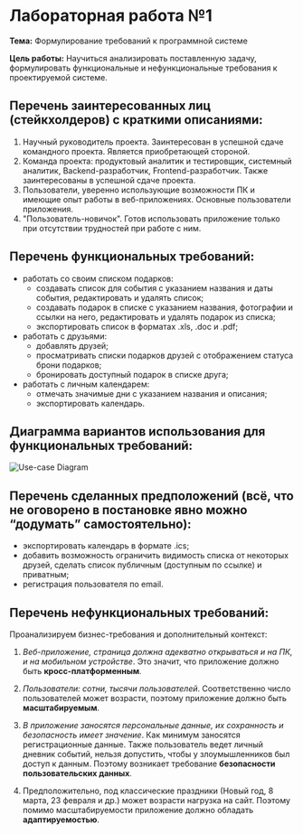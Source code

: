 # Лабораторная работа №1

**Тема:** Формулирование требований к программной системе

**Цель работы:** Научиться анализировать поставленную задачу, формулировать функциональные и нефункциональные требования к проектируемой системе.

## Перечень заинтересованных лиц (стейкхолдеров) с краткими описаниями:

1. Научный руководитель проекта. Заинтересован в успешной сдаче командного проекта. Является приобретающей стороной.
2. Команда проекта: продуктовый аналитик и тестировщик, системный аналитик, Backend-разработчик, Frontend-разработчик. Также заинтересованы в успешной сдаче проекта.
3. Пользователи, уверенно использующие возможности ПК и имеющие опыт работы в веб-приложениях. Основные пользователи приложения. 
4. "Пользователь-новичок". Готов использовать приложение только при отсутствии трудностей при работе с ним.

## Перечень функциональных требований:

- работать со своим списком подарков:
	- создавать список для события с указанием названия и даты события, редактировать и удалять список;
	- создавать подарок в списке с указанием названия, фотографии и ссылки на него, редактировать и удалять подарок из списка;
	- экспортировать список в форматах .xls, .doc и .pdf;
- работать с друзьями:
	- добавлять друзей;
	- просматривать списки подарков друзей с отображением статуса брони подарков;
	- бронировать доступный подарок в списке друга;
- работать с личным календарем:
	- отмечать значимые дни c указанием названия и описания;
	- экспортировать календарь.

## Диаграмма вариантов использования для функциональных требований:
![Use-case Diagram](use_case_diagram.png)

## Перечень сделанных предположений (всё, что не оговорено в постановке явно можно “додумать” самостоятельно):

- экспортировать календарь в формате .ics;
- добавить возможность ограничить видимость списка от некоторых друзей, сделать список публичным (доступным по ссылке) и приватным;
- регистрация пользователя по email.

## Перечень нефункциональных требований:

Проанализируем бизнес-требования и дополнительный контекст:

1. *Веб-приложение, страница должна адекватно открываться и на ПК, и на мобильном устройстве*.
Это значит, что приложение должно быть **кросс-платформенным**.

2. *Пользователи: сотни, тысячи пользователей*.
Соответственно число пользователей может возрасти, поэтому приложение должно быть **масштабируемым**.

3. *В приложение заносятся персональные данные, их сохранность и безопасность имеет значение*.
Как минимум заносятся регистрационные данные. Также пользователь ведет личный дневник событий, нельзя допустить, чтобы у злоумышленников
был доступ к данным. Поэтому возникает требование **безопасности пользовательских данных**.

4. Предположительно, под классические праздники (Новый год, 8 марта, 23 февраля и др.) может возрасти нагрузка на сайт. Поэтому помимо масштабируемости
приложение должно обладать **адаптируемостью**.
